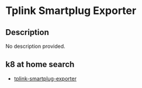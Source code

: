 # Tplink Smartplug Exporter

## Description

No description provided.

## k8 at home search

- [tplink-smartplug-exporter](https://nanne.dev/k8s-at-home-search/#/tplink-smartplug-exporter)
